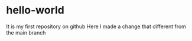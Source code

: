 # hello-world
It is my first repository on github
Here I made a change that different from the main branch
